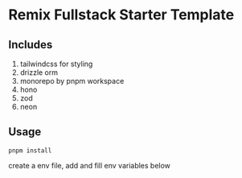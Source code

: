 # Remix Fullstack Starter Template

## Includes

1. tailwindcss for styling
2. drizzle orm
3. monorepo by pnpm workspace
4. hono
5. zod
6. neon

## Usage

```
pnpm install
```

create a env file, add and fill env variables below

```

```
